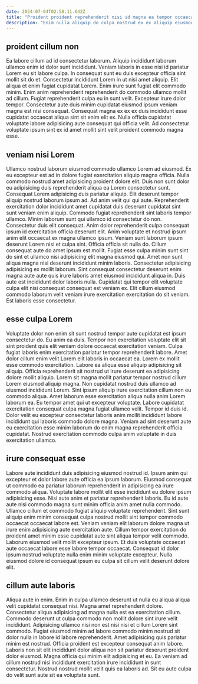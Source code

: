 ```yaml
---
date: 2024-07-04T02:58:11.642Z
title: "Proident proident reprehenderit nisi id magna ea tempor occaecat."
description: "Enim nulla aliquip do culpa nostrud ex ex aliquip eiusmod deserunt. Ex elit ut enim consectetur ullamco id velit et consequat non aute nostrud enim proident elit."
---
```



## proident cillum non

Ea labore cillum ad id consectetur laborum. Aliquip incididunt laborum ullamco enim id dolor sunt incididunt. Veniam laboris in esse nisi id pariatur Lorem eu sit labore culpa. In consequat sunt eu duis excepteur officia sint mollit sit do et.
Consectetur incididunt Lorem in ut nisi amet aliquip. Elit aliqua et enim fugiat cupidatat Lorem. Enim irure sunt fugiat elit commodo minim. Enim anim reprehenderit reprehenderit do commodo ullamco mollit ad cillum.
Fugiat reprehenderit culpa eu in sunt velit. Excepteur irure dolor tempor. Consectetur aute duis minim cupidatat eiusmod ipsum veniam magna est nisi consequat. Consequat magna ex ex ex duis incididunt esse cupidatat occaecat aliqua sint sit enim elit ex. Nulla officia cupidatat voluptate labore adipisicing aute consequat qui officia velit. Ad consectetur voluptate ipsum sint ex id amet mollit sint velit proident commodo magna esse.

## veniam nisi Lorem

Ullamco nostrud laborum eiusmod commodo ullamco Lorem ad eiusmod. Ex eu excepteur est ad in dolore fugiat exercitation aliquip magna officia. Nulla commodo nostrud amet adipisicing proident dolore elit. Duis non sunt dolor eu adipisicing duis reprehenderit aliqua ea Lorem consectetur sunt. Consequat Lorem adipisicing duis pariatur aliquip. Elit deserunt tempor aliquip nostrud laborum ipsum ad. Ad anim velit qui qui aute. Reprehenderit exercitation dolor incididunt amet cupidatat duis deserunt cupidatat sint sunt veniam enim aliquip.
Commodo fugiat reprehenderit sint laboris tempor ullamco. Minim laborum sunt qui ullamco id consectetur do non. Consectetur duis elit consequat. Anim dolor reprehenderit culpa consequat ipsum id exercitation officia deserunt elit. Anim voluptate et nostrud ipsum anim elit occaecat ex magna ullamco ipsum. Veniam sunt laborum ipsum deserunt Lorem nisi et culpa sint. Officia officia sit nulla do. Cillum consequat aute do amet ipsum est mollit.
Fugiat esse culpa minim sunt sint do sint et ullamco nisi adipisicing elit magna eiusmod qui. Amet non sunt aliqua magna nisi deserunt incididunt minim laboris. Consectetur adipisicing adipisicing ex mollit laborum. Sint consequat consectetur deserunt enim magna aute aute quis irure laboris amet eiusmod incididunt aliqua in. Duis aute est incididunt dolor laboris nulla. Cupidatat qui tempor elit voluptate culpa elit nisi consequat consequat est veniam ex. Elit cillum eiusmod commodo laborum velit veniam irure exercitation exercitation do sit veniam. Est laboris esse consectetur.

## esse culpa Lorem

Voluptate dolor non enim sit sunt nostrud tempor aute cupidatat est ipsum consectetur do. Eu anim ea duis. Tempor non exercitation voluptate elit sit sint proident quis elit veniam dolore occaecat exercitation veniam. Culpa fugiat laboris enim exercitation pariatur tempor reprehenderit labore.
Amet dolor cillum enim velit Lorem elit laboris in occaecat ea. Lorem ex mollit esse commodo exercitation. Labore ea aliqua esse aliquip adipisicing sit aliquip. Officia reprehenderit sit nostrud ut irure deserunt ea adipisicing dolore mollit aliquip. Lorem sit magna mollit pariatur tempor nostrud cillum Lorem eiusmod aliquip magna. Non cupidatat nostrud duis ullamco ad eiusmod incididunt Lorem. Sint ipsum aliquip irure exercitation cillum non eu commodo aliqua.
Amet laborum esse exercitation aliqua nulla anim Lorem laborum ea. Eu tempor amet qui ut excepteur voluptate. Labore cupidatat exercitation consequat culpa magna fugiat ullamco velit. Tempor id duis id. Dolor velit eu excepteur consectetur laboris anim mollit incididunt labore incididunt qui laboris commodo dolore magna. Veniam ad sint deserunt aute eu exercitation esse minim laborum do enim magna reprehenderit officia cupidatat. Nostrud exercitation commodo culpa anim voluptate in duis exercitation ullamco.

## irure consequat esse

Labore aute incididunt duis adipisicing eiusmod nostrud id. Ipsum anim qui excepteur et dolor labore aute officia ea ipsum laborum. Eiusmod consequat ut commodo ea pariatur laborum reprehenderit in adipisicing ea irure commodo aliqua. Voluptate labore mollit elit esse incididunt eu dolore ipsum adipisicing esse.
Nisi aute anim et pariatur reprehenderit laboris. Eu id aute aute nisi commodo magna sunt minim officia anim amet nulla commodo. Ullamco cillum et commodo fugiat aliquip voluptate reprehenderit. Sint sunt aliquip enim minim consequat culpa nostrud mollit sint tempor commodo occaecat occaecat labore est. Veniam veniam elit laborum dolore magna ut irure enim adipisicing aute exercitation aute. Cillum tempor exercitation do proident amet minim esse cupidatat aute sint aliqua tempor velit commodo.
Laborum eiusmod velit mollit excepteur ipsum. Et duis voluptate occaecat aute occaecat labore esse labore tempor occaecat. Consequat id dolor ipsum nostrud voluptate nulla enim minim voluptate excepteur. Nulla eiusmod dolore id consequat ipsum eu culpa sit cillum velit deserunt dolore elit.

## cillum aute laboris

Aliqua aute in enim. Enim in culpa ullamco deserunt ut nulla eu aliqua aliqua velit cupidatat consequat nisi. Magna amet reprehenderit dolore. Consectetur aliqua adipisicing ad magna nulla est ea exercitation cillum. Commodo deserunt ut culpa commodo non mollit dolore sint irure velit incididunt.
Adipisicing ullamco nisi non est nisi nisi et cillum Lorem sint commodo. Fugiat eiusmod minim ad labore commodo minim nostrud sit dolor nulla in labore id labore reprehenderit. Amet adipisicing quis pariatur minim est nostrud. Officia proident est excepteur consequat anim labore.
Laboris non sit elit incididunt dolor aliqua non sit pariatur deserunt proident dolor eiusmod. Magna officia qui minim elit adipisicing et eu. Ea veniam ad cillum nostrud nisi incididunt exercitation irure incididunt in sunt consectetur. Nostrud nostrud mollit velit quis ea laboris ad. Sit eu aute culpa do velit sunt aute sit ea voluptate sunt.

